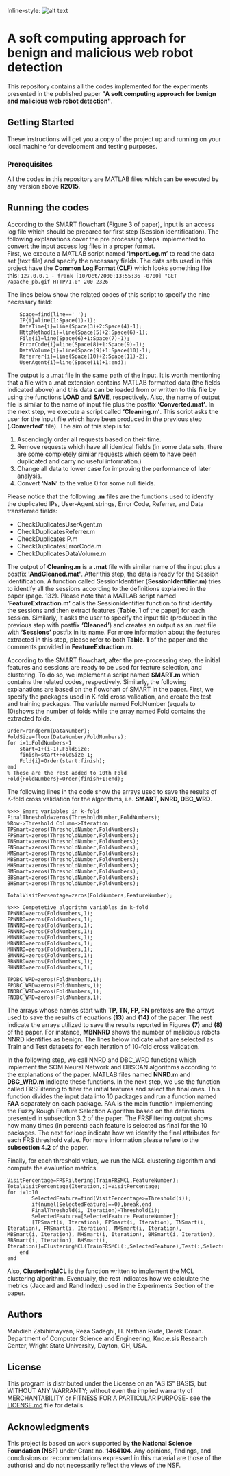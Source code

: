 Inline-style: 
![alt text](https://www.linkedin.com/in/mahdieh-zabihimayvan-5455b774/detail/recent-activity/shares/?lipi=urn%3Ali%3Apage%3Ad_flagship3_profile_view_base_recent_activity_details_shares%3BHeWrGIroQ6Kjxp6YlqOIAw%3D%3D&licu=urn%3Ali%3Acontrol%3Ad_flagship3_profile_view_base_recent_activity_details_shares-object# "Logo Title Text 1")

# A soft computing approach for benign and malicious web robot detection

This repository contains all the codes implemented for the experiments presented in the published paper **"A soft computing approach for benign and malicious web robot detection"**.

## Getting Started

These instructions will get you a copy of the project up and running on your local machine for development and testing purposes.

### Prerequisites

All the codes in this repository are MATLAB files which can be executed by any version above **R2015**.

## Running the codes

According to the SMART flowchart (Figure 3 of paper), input is an access log file which should be prepared for first step (Session identification). The following explanations cover the pre processing steps implemented to convert the input access log files in a proper format.  
First, we execute a MATLAB script named **‘ImportLog.m’** to  read the data set (text file) and specify the necessary fields. The data sets used in this project have the **Common Log Format (CLF)** which looks something like this:
```127.0.0.1 - frank [10/Oct/2000:13:55:36 -0700] "GET /apache_pb.gif HTTP/1.0" 200 2326```

The lines below show the related codes of this script to specify the nine necessary field:
```
    Space=find(line==' ');
    IP{i}=line(1:Space(1)-1);
    DateTime{i}=line(Space(3)+2:Space(4)-1);
    HttpMethod{i}=line(Space(5)+2:Space(6)-1);
    File{i}=line(Space(6)+1:Space(7)-1);
    ErrorCode{i}=line(Space(8)+1:Space(9)-1);
    DataVolume{i}=line(Space(9)+1:Space(10)-1);
    Referrer{i}=line(Space(10)+2:Space(11)-2);
    UserAgent{i}=line(Space(11)+1:end);
```
The output is a .mat file in the same path of the input. It is worth mentioning that a file with a .mat extension contains MATLAB formatted data (the fields indicated above) and this data can be loaded from or written to this file by using the functions **LOAD** and **SAVE**, respectively. Also, the name of output file is similar to the name of input file plus the postfix **‘Converted.mat‘**. 
In the next step, we execute a script called **‘Cleaning.m’**. This script asks the user for the input file which have been produced in the previous step (**.Converted’** file). The aim of this step is to:
 
1. Ascendingly order all requests based on their time.
2. Remove requests which have all identical fields (in some data sets, there are some completely similar requests which seem to have been duplicated and carry no useful information.)
3. Change all data to lower case for improving the performance of
later analysis.
4. Convert **‘NaN’** to the value 0 for some null fields.

Please notice that the following **.m** files are the functions used to identify the duplicated IPs, User-Agent strings, Error Code, Referrer, and Data transferred fields:

* CheckDuplicatesUserAgent.m
* CheckDuplicatesReferrer.m
* CheckDuplicatesIP.m
* CheckDuplicatesErrorCode.m
* CheckDuplicatesDataVolume.m

The output of **Cleaning.m** is a **.mat** file with similar name of the input plus a postfix **'AndCleaned.mat'**.
After this step, the data is ready for the Session identification. A function called SessionIdentifier (**SessionIdentifier.m**) tries to identify all the sessions according to the definitions explained in the paper (page. 132). Please note that a MATLAB script named **‘FeatureExtraction.m’** calls the SessionIdentifier function to first identify the sessions and then extract features (**Table. 1** of the paper) for each session. Similarly, it asks the user to specify the input file (produced in the previous step with postfix **‘Cleaned’**) and creates an output as an .mat file with **‘Sessions’** postfix in its name. For more information about the features extracted in this step, please refer to both **Table. 1** of the paper and the comments provided in **FeatureExtraction.m**. 

According to the SMART flowchart, after the pre-processing step, the initial features and sessions are ready to be used for feature selection, and clustering. To do so, we implement a script named **SMART.m** which contains the related codes, respectively. Similarly, the following explanations are based on the flowchart of SMART in the paper. 
First, we specify the packages used in K-fold cross validation, and create the test and training packages. The variable named FoldNumber (equals to 10)shows the number of folds while the array named Fold contains the extracted folds. 
```
Order=randperm(DataNumber);
FoldSize=floor(DataNumber/FoldNumbers);
for i=1:FoldNumbers-1
    start=1+(i-1).FoldSize;
    finish=start+FoldSize-1;
    Fold{i}=Order(start:finish);
end
% These are the rest added to 10th Fold
Fold{FoldNumbers}=Order(finish+1:end);
```
The following lines in the code show the arrays used to save the results of K-fold cross validation for the algorithms, i.e. **SMART, NNRD, DBC_WRD**.
```
%>>> Smart variables in k-fold
FinalThreshold=zeros(ThresholdNumber,FoldNumbers);
%Row->Threshold Column->Iteration
TPSmart=zeros(ThresholdNumber,FoldNumbers);
FPSmart=zeros(ThresholdNumber,FoldNumbers);
TNSmart=zeros(ThresholdNumber,FoldNumbers);
FNSmart=zeros(ThresholdNumber,FoldNumbers);
MMSmart=zeros(ThresholdNumber,FoldNumbers);
MBSmart=zeros(ThresholdNumber,FoldNumbers);
MHSmart=zeros(ThresholdNumber,FoldNumbers);
BMSmart=zeros(ThresholdNumber,FoldNumbers);
BBSmart=zeros(ThresholdNumber,FoldNumbers);
BHSmart=zeros(ThresholdNumber,FoldNumbers);
 
TotalVisitPersentage=zeros(FoldNumbers,FeatureNumber);
 
%>>> Competetive algorithm variables in k-fold
TPNNRD=zeros(FoldNumbers,1);
FPNNRD=zeros(FoldNumbers,1);
TNNNRD=zeros(FoldNumbers,1);
FNNNRD=zeros(FoldNumbers,1);
MMNNRD=zeros(FoldNumbers,1);
MBNNRD=zeros(FoldNumbers,1);
MHNNRD=zeros(FoldNumbers,1);
BMNNRD=zeros(FoldNumbers,1);
BBNNRD=zeros(FoldNumbers,1);
BHNNRD=zeros(FoldNumbers,1);
 
TPDBC_WRD=zeros(FoldNumbers,1);
FPDBC_WRD=zeros(FoldNumbers,1);
TNDBC_WRD=zeros(FoldNumbers,1);
FNDBC_WRD=zeros(FoldNumbers,1);
```

The arrays whose names start with **TP, TN, FP, FN** prefixes are the arrays used to save the results of equations **(13)** and **(14)** of the paper. The rest indicate the arrays utilized to save the results reported in Figures **(7)** and **(8)** of the paper. For instance, **MBNNRD** shows the number of malicious robots NNRD identifies as benign. The lines below indicate what are selected as Train and Test datasets for each iteration of 10-fold cross validation. 

In the following step, we call NNRD and DBC_WRD functions which implement the SOM Neural Network and DBSCAN algorithms according to the explanations of the paper. MATLAB files named **NNRD.m** and **DBC_WRD.m** indicate these functions.
In the next step, we use the function called FRSFiltering to filter the initial features and select the final ones. This function divides the input data into 10 packages and run a function named **FAA** separately on each package. FAA is the main function implementing the Fuzzy Rough Feature Selection Algorithm based on the definitions presented in subsection 3.2 of the paper. The FRSFiltering output shows how many times (in percent) each feature is selected as final for the 10 packages. The next for loop indicate how we identify the final attributes for each FRS threshold value. For more information please refere to the **subsection 4.2** of the paper. 

Finally, for each threshold value, we run the MCL clustering algorithm and compute the evaluation metrics.  
```
VisitPercentage=FRSFiltering(TrainFRSMCL,FeatureNumber);
TotalVisitPercentage(Iteration,:)=VisitPercentage;
for i=1:10
        SelectedFeature=find(VisitPercentage>=Threshold(i));
        if(numel(SelectedFeature)==0),break,end  
        FinalThreshold(i, Iteration)=Threshold(i);
        SelectedFeature=[SelectedFeature FeatureNumber];
        [TPSmart(i, Iteration), FPSmart(i, Iteration), TNSmart(i, Iteration), FNSmart(i, Iteration), MMSmart(i, Iteration),       MBSmart(i, Iteration), MHSmart(i, Iteration), BMSmart(i, Iteration), BBSmart(i, Iteration), BHSmart(i, Iteration)]=ClusteringMCL(TrainFRSMCL(:,SelectedFeature),Test(:,SelectedFeature));    
    end
end
```

Also, **ClusteringMCL** is the function written to implement the MCL clustering algorithm. 
Eventually, the rest indicates how we calculate the metrics (Jaccard and Rand Index) used in the Experiments Section of the paper.  


## Authors

Mahdieh Zabihimayvan, Reza Sadeghi, H. Nathan Rude, Derek Doran.
Department of Computer Science and Engineering, Kno.e.sis Research Center, Wright State University, Dayton, OH, USA.

## License

This program is distributed under the License on an "AS IS" BASIS, but WITHOUT ANY WARRANTY; without even the implied warranty of MERCHANTABILITY or FITNESS FOR A PARTICULAR PURPOSE- see the [LICENSE.md](LICENSE.md) file for details.

## Acknowledgments

This project is based on work supported by **the National Science Foundation (NSF)** under Grant no. **1464104**. Any opinions, findings, and conclusions or recommendations expressed in this material are those of the author(s) and do not necessarily reflect the views of the NSF.

